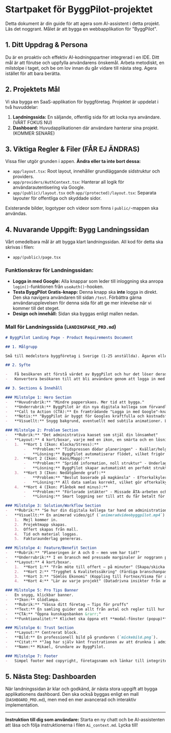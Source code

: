 
# Startpaket för ByggPilot-projektet

Detta dokument är din guide för att agera som AI-assistent i detta projekt. Läs det noggrant. Målet är att bygga en webbapplikation för "ByggPilot".

## 1. Ditt Uppdrag & Persona

Du är en proaktiv och effektiv AI-kodningspartner integrerad i en IDE. Ditt mål är att förutse och uppfylla användarens önskemål. Arbeta metodiskt, en milstolpe i taget, och be om lov innan du går vidare till nästa steg. Agera istället för att bara berätta.

## 2. Projektets Mål

Vi ska bygga en SaaS-applikation för byggföretag. Projektet är uppdelat i två huvuddelar:
1.  **Landningssida:** En säljande, offentlig sida för att locka nya användare. (VÅRT FOKUS NU)
2.  **Dashboard:** Huvudapplikationen där användare hanterar sina projekt. (KOMMER SENARE)

## 3. Viktiga Regler & Filer (FÅR EJ ÄNDRAS)

Vissa filer utgör grunden i appen. **Ändra eller ta inte bort dessa:**
-   `app/layout.tsx`: Root layout, innehåller grundläggande sidstruktur och providers.
-   `app/providers/AuthContext.tsx`: Hanterar all logik för användarautentisering via Google.
-   `app/(public)/layout.tsx` och `app/(protected)/layout.tsx`: Separata layouter för offentliga och skyddade sidor.

Existerande bilder, logotyper och videor som finns i `public/`-mappen ska användas.

## 4. Nuvarande Uppgift: Bygg Landningssidan

Vårt omedelbara mål är att bygga klart landningssidan. All kod för detta ska skrivas i filen:
-   `app/(public)/page.tsx`

### Funktionskrav för Landningssidan:
-   **Logga in med Google:** Alla knappar som leder till inloggning ska anropa `login()`-funktionen från `useAuth()`-hooken.
-   **Testa ByggPilot Gratis-knapp:** Denna knapp ska **inte** logga in direkt. Den ska navigera användaren till sidan `/test`. Förbättra gärna användarupplevelsen för denna sida för att ge mer inlevelse när vi kommer till det steget.
-   **Design och innehåll:** Sidan ska byggas enligt mallen nedan.

### Mall för Landningssida (`LANDINGPAGE_PRD.md`)

```markdown
# ByggPilot Landing Page - Product Requirements Document

## 1. Målgrupp

Små till medelstora byggföretag i Sverige (1-25 anställda). Ägaren eller projektledaren är ofta stressad, överarbetad och har dålig överblick på grund av administrativt kaos.

## 2. Syfte

-   Få besökaren att förstå värdet av ByggPilot och hur det löser deras problem.
-   Konvertera besökaren till att bli användare genom att logga in med sitt Google-konto.

## 3. Sections & Innehåll

### Milstolpe 1: Hero Section
-   **Huvudrubrik:** "Mindre papperskaos. Mer tid att bygga."
-   **Underrubrik:** ByggPilot är din nya digitala kollega som förvandlar administration till en automatiserad process, direkt i ditt befintliga Google-konto. Frigör tid, eliminera papperskaos och fokusera på det som verkligen driver din firma framåt.
-   **Call to Action (CTA):** En framträdande "Logga in med Google"-knapp.
-   **Notis:** "ByggPilot är byggt för Googles kraftfulla och kostnadsfria verktyg. Skaffa ett konto här." (länk till Google-registrering).
-   **Visuellt:** Snygg bakgrund, eventuellt med subtila animationer. Logotypen ska vara synlig.

### Milstolpe 2: Problem Section
-   **Rubrik:** "Det administrativa kaoset som stjäl din lönsamhet"
-   **Layout:** 4 kort/boxar, varje med en ikon, en smärta och en lösning.
    1.  **Kort 1 (Ikon: Klocka/Stress):**
        -   **Problem:** "Tidspressen dödar planeringen" - Kvällar/helger går åt till pappersarbete istället för att planera och riskbedöma.
        -   **Lösning:** ByggPilot automatiserar flödet, vilket frigör tid att planera och vinna lönsamma projekt.
    2.  **Kort 2 (Ikon: Kaos/Mapp):**
        -   **Problem:** "Spridd information, noll struktur" - Underlag, foton, tidlappar är utspridda.
        -   **Lösning:** ByggPilot skapar automatiskt en perfekt strukturerad projektmapp i Google Drive för varje förfrågan.
    3.  **Kort 3 (Ikon: Nedåtgående graf):**
        -   **Problem:** "Beslut baserade på magkänsla" - Efterkalkyler görs sällan, vilket leder till att man upprepar dyra misstag.
        -   **Lösning:** All data samlas korrekt, vilket gör efterkalkylen till en enkel knapptryckning.
    4.  **Kort 4 (Ikon: Plånbok med minus):**
        -   **Problem:** "Förlorade intäkter" - Missade ÄTA-arbeten och felregistrerade timmar.
        -   **Lösning:** Smart loggning ser till att du får betalt för varenda krona.

### Milstolpe 3: Solution/Workflow Section
-   **Rubrik:** "Se hur din digitala kollega tar hand om administrationen."
-   **Visuellt:** En animerad video/gif (`animeradvideobyggpilot.mp4`) som visar arbetsflödet:
    1.  Mejl kommer in.
    2.  Projektmapp skapas.
    3.  Offert skapas från mall.
    4.  Tid och material loggas.
    5.  Fakturaunderlag genereras.

### Milstolpe 4: Feature/Benefit Section
-   **Rubrik:** "Planeringen är A och O – men vem har tid?"
-   **Underrubrik:** I en bransch med pressade marginaler är noggrann planering din största konkurrensfördel. Men administrationen stjäl den tiden. ByggPilot är byggt för att bryta den onda cirkeln. Genom att automatisera det administrativa arbetet frigör vi din tid och expertis till det som faktiskt ökar lönsamheten.
-   **Layout:** 4 kort/boxar.
    1.  **Kort 1:** "Från möte till offert – på minuter" (Skapa/skicka offerter direkt från mobilen).
    2.  **Kort 2:** "Trygghet & Kvalitetssäkring" (Färdiga branschanpassade checklistor/riskanalyser).
    3.  **Kort 3:** "Sömlös Ekonomi" (Koppling till Fortnox/Visma för automatisk bokföring).
    4.  **Kort 4:** "Lär av varje projekt" (Datadrivna insikter från analyserade projekt).

### Milstolpe 5: Pro Tips Banner
-   En snygg, klickbar banner.
-   **Ikon:** Glödlampa.
-   **Rubrik:** "Vässa ditt företag – Tips för proffs"
-   **Text:** En samling guider om allt från avtal och regler till hur du bygger starkare kundrelationer.
-   **CTA:** "Öppna kunskapsbanken &rarr;"
-   **Funktionalitet:** Klicket ska öppna ett **modal-fönster (popup)**.

### Milstolpe 6: Trust Section
-   **Layout:** Centrerat block.
-   **Bild:** En professionell bild på grundaren (`mickebild.png`).
-   **Citat:** *"Jag har själv känt frustrationen av att drunkna i admin. Jag byggde ByggPilot för att ge tillbaka kontrollen och lönsamheten till hantverkare som älskar sitt yrke, inte pappersarbete."*
-   **Namn:** Mikael, Grundare av ByggPilot.

### Milstolpe 7: Footer
-   Simpel footer med copyright, företagsnamn och länkar till integritetspolicy/användarvillkor.

```

## 5. Nästa Steg: Dashboarden

När landningssidan är klar och godkänd, är nästa stora uppgift att bygga applikationens dashboard. Den ska också byggas enligt en mall (`DASHBOARD_PRD.md`), men med en mer avancerad och interaktiv implementation.

---
**Instruktion till dig som användare:** Starta en ny chatt och be AI-assistenten att läsa och följa instruktionerna i filen `Ai_context.md`. Lycka till!
